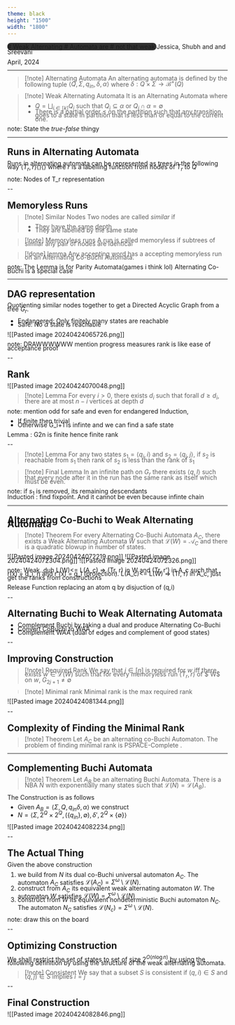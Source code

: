 ```yaml
---
theme: black
height: "1500"
width: "1800"
---
```


<grid drop="5 10" drag="90 40" style="font-family:'Inter',sans-serif;background-color:#303030;border-radius:8px!important;padding:auto;align:center;">
# Weak Alternating  <!-- .element style="font-family:'lato';color:#F8F8F8;" -->
#  Automata are <!-- .element style="font-family:'lato';color:#F8F8F8;" -->
#  not that weak<!-- .element style="font-family:'lato';color:#F8F8F8;" -->
</grid>

<grid drop="0 55" drag="100 30" style="line-height:0.6em;" align="top">
Jessica, Shubh and and Sreevani <!-- .element style="font-family:'Inter';font-size:1.6em;font-weight:500;line-height:0.6;color:#E0E0E0!important;vertical-align:bottom!important;" -->

April, 2024 <!-- .element style="font-family:'Nanum Pen Script'; font-size:1.8em;color:#616161;vertical-align:top;font-weight:400;" -->
</grid>

---

> [!note] Alternating Automata
> An alternating automata is defined by the following tuple
> $\langle Q, \Sigma, q_{in}, \delta, \alpha\rangle$
> where $\delta : Q\times \Sigma \to \mathcal B^+(Q)$

> [!note] Weak Alternating Automata
> It is an Alternating Automata where
>- $Q = \bigsqcup_{i \in [k]}Q_{i}$ such that $Q_{i} \subseteq \alpha$ or $Q_{i} \cap \alpha = \emptyset$
>- There is a partial order $\leq$ on the partition such that any transition goes to a state in partition that is less than or equal to the current one.

note:
State the *true-false* thingy

---
## Runs in Alternating Automata
Runs in alternating automata can be represented as trees in the following way 
$\langle T_{r}, r\rangle \langle\rangle\langle\rangle$
where $r$ is a labelling function from nodes of $T_{r}$ to $Q$ 

note:
Nodes of T_r representation

--

## Memoryless Runs

> [!note] Similar Nodes
>Two nodes are called *similar* if 
>- They have the same depth
>- They are labelled by the same state

> [!note] Memoryless runs
> A run is called memoryless if subtrees of similar 
> any pair of nodes are identical

> [!done] lemma
>Any accepting word has a accepting memoryless run on an Alternating Co-Buchi Automata.

note:
The Lemma is for Parity Automata(games i think lol) Alternating Co-Buchi is a special case

---

## DAG representation 
Quotienting similar nodes together to get a Directed Acyclic Graph from a tree $G_{r}$.

- Endangered: Only finitely many states are reachable 
- Safe: No $\alpha$ state is reachable

![[Pasted image 20240424065726.png]]


note:
DRAWWWWWW
mention progress measures
rank is like ease of acceptance proof

--
## Rank
![[Pasted image 20240424070048.png]]

> [!note] Lemma
> For every $i > 0$, there exists $d_{i}$ such that forall $d \geq d_{i}$, 
> there are at most $n-i$ vertices at depth $d$

note: 
mention odd for safe and even for endangered
Induction, 
- If finite then trivial
- Otherwise G_i+1 is infinte and we can find a safe state

Lemma : G2n is finite hence finite rank

--
> [!note] Lemma
> For any two states $s_{1}=\langle q_{i}, i\rangle$ and $s_{2}=\langle q_{j}, j \rangle$, if $s_{2}$ is reachable from $s_{1}$ 
> then rank of $s_{2}$ is less than the rank of $s_{1}$

> [!note] Final Lemma
> In an infinite path on $G_{r}$ there exists $\langle q, l \rangle$ such that every node after it in the run has 
> the same rank as itself which must be even.

note:
if $s_{1}$ is removed, its remaining descendants    
Induction : find fixpoint. And it cannot be even because infinte chain

---
## Alternating Co-Buchi to Weak Alternating Automata


> [!note] Theorem
> For every Alternating Co-Buchi Automata $A_{C}$, there exists a Weak Alternating Automata $W$ such that $\mathcal L(W) = \mathcal A_{C}$ and there is a quadratic blowup in number of states.

![[Pasted image 20240424072219.png]]
![[Pasted image 20240424072304.png]]
![[Pasted image 20240424072326.png]]

note:
Weak..duh
L(W)<= L(A_c) => (Tr, r) in W and (Tr, r') in A_c such that r(x) = q_i, n and r'(x) = q_i (projection).
L(A_c)<= L(W) => (Tr, r) in A_c, just get the ranks from constructions

Release Function
replacing an atom q by disjuction of (q,i)  

--
## Alternating Buchi to Weak Alternating Automata 
- Complement Buchi by taking a dual and produce Alternating Co-Buchi
- Convert CoBuchi to WAA
- Complement WAA (dual of edges and complement of good states)


--

## Improving Construction

> [!note] Required Rank
> We say that $j \in [n]$ is required for $w$ iff there exists $w\in \mathcal L(W)$ 
> such that for every memoryless run $\langle T_{r}, r \rangle$ of $ W$  on $w ,\; G_{2j+1}\ne \emptyset$

> [!note] Minimal rank
> Minimal rank is the max required rank 
> 

![[Pasted image 20240424081344.png]]

--
## Complexity of Finding the Minimal Rank

> [!note] Theorem
> Let $A_{C}$ be an alternating co-Buchi Automaton. The problem of finding minimal rank is $\text{PSPACE-Complete}$ .

---
## Complementing Buchi Automata
> [!note] Theorem 
> Let $A_{B}$ be an alternating Buchi Automata. There is a NBA $N$ with exponentially many states such that $\mathcal L(N) = \mathcal L(A_{B})$.

The Construction is as follows
- Given $A_{B} = \langle \Sigma, Q, q_{in} \delta, \alpha\rangle$ we construct
- $N =\langle \Sigma, 2^Q \times 2^Q, (\{ q_{in} \}, \emptyset ),\delta', 2^Q \times \{ \emptyset \} \rangle$ 

![[Pasted image 20240424082234.png]]

--
## The Actual Thing
Given the above construction
1. we build from $N$ its dual co-Buchi universal automaton $A_{C}$. The automaton $A_C$ satisfies $\mathcal L(A_{C}) = \Sigma^\omega \setminus \mathcal L(N)$. 
2. construct from $A_{C}$ its equivalent weak alternating automaton $W$. The automaton $W$ satisfies $\mathcal L(W) = \Sigma^\omega \setminus \mathcal L(N)$ 
3. construct from $W$ its equivalent nondeterministic Buchi automaton $N_{C}$. The automaton $N_C$ satisfies $\mathcal L(N_{c}) = \Sigma^\omega \setminus \mathcal L(N)$. 

note:
draw this on the board

--
## Optimizing Construction
We shall restrict the set of states to set of size  $2^{O(n\log n)}$ by using the following definition by using the structure of the weak alternating automata.

> [!note] Consistent
> We say that a subset $S$ is consistent if $(q, i) \in S$ and $(q, j) \in S$ implies $i= j$


--
## Final Construction
![[Pasted image 20240424082846.png]]